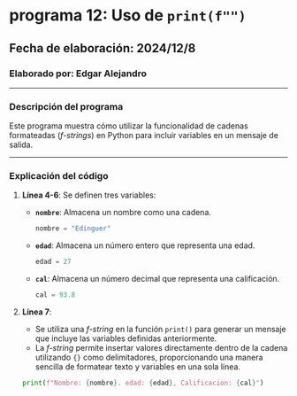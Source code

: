 # programa 12: Uso de `print(f"")`  
## Fecha de elaboración: 2024/12/8  
### Elaborado por: Edgar Alejandro  

---

### **Descripción del programa**  
Este programa muestra cómo utilizar la funcionalidad de cadenas formateadas (*f-strings*) en Python para incluir variables en un mensaje de salida.  

---

### **Explicación del código**  

1. **Línea 4-6**: Se definen tres variables:  
   - **`nombre`**: Almacena un nombre como una cadena.  
     ```python
     nombre = "Edinguer"
     ```  
   - **`edad`**: Almacena un número entero que representa una edad.  
     ```python
     edad = 27
     ```  
   - **`cal`**: Almacena un número decimal que representa una calificación.  
     ```python
     cal = 93.8
     ```  

2. **Línea 7**:  
   - Se utiliza una *f-string* en la función `print()` para generar un mensaje que incluye las variables definidas anteriormente.  
   - La *f-string* permite insertar valores directamente dentro de la cadena utilizando `{}` como delimitadores, proporcionando una manera sencilla de formatear texto y variables en una sola línea.  
   ```python
   print(f"Nombre: {nombre}. edad: {edad}, Calificacion: {cal}")
   ```  
